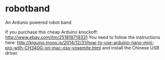# robotband
An Ardunio powered robot band

If you purchase this cheap Arduino knockoff: http://www.ebay.com/itm/251818719331
You need to follow the instructions here: http://kiguino.moos.io/2014/12/31/how-to-use-arduino-nano-mini-pro-with-CH340G-on-mac-osx-yosemite.html and install the Chinese USB driver.
